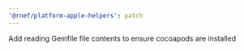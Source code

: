 ```yaml
---
'@rnef/platform-apple-helpers': patch
---
```


Add reading Gemfile file contents to ensure cocoapods are installed
